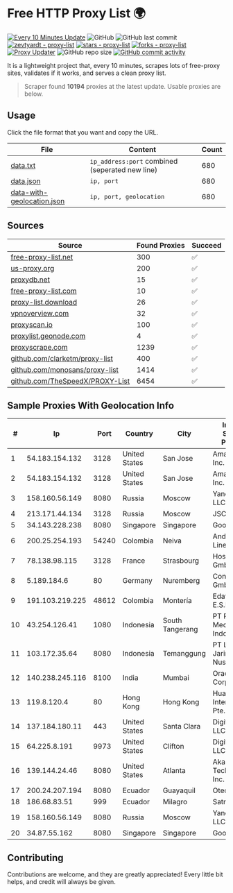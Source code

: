 
# Free HTTP Proxy List 🌍

[![Every 10 Minutes Update](https://github.com/mertguvencli/http-proxy-list/actions/workflows/main.yml/badge.svg?branch=main)](https://github.com/mertguvencli/http-proxy-list/actions/workflows/main.yml)
![GitHub](https://img.shields.io/github/license/mertguvencli/http-proxy-list)
![GitHub last commit](https://img.shields.io/github/last-commit/mertguvencli/http-proxy-list)
[![zevtyardt - proxy-list](https://img.shields.io/static/v1?label=zevtyardt&message=proxy-list&color=blue&logo=github)](https://github.com/zevtyardt/proxy-list "Go to GitHub repo")
[![stars - proxy-list](https://img.shields.io/github/stars/zevtyardt/proxy-list?style=social)](https://github.com/zevtyardt/proxy-list)
[![forks - proxy-list](https://img.shields.io/github/forks/zevtyardt/proxy-list?style=social)](https://github.com/zevtyardt/proxy-list)
[![Proxy Updater](https://github.com/zevtyardt/proxy-list/workflows/Proxy%20Updater/badge.svg)](https://github.com/zevtyardt/proxy-list/actions?query=workflow:"Proxy+Updater")
![GitHub repo size](https://img.shields.io/github/repo-size/zevtyardt/proxy-list)
[![GitHub commit activity](https://img.shields.io/github/commit-activity/m/zevtyardt/proxy-list?logo=commits)](https://github.com/zevtyardt/proxy-list/commits/main)

It is a lightweight project that, every 10 minutes, scrapes lots of free-proxy sites, validates if it works, and serves a clean proxy list.

> Scraper found **10194** proxies at the latest update. Usable proxies are below.

## Usage

Click the file format that you want and copy the URL.

|File|Content|Count|
|----|-------|-----|
|[data.txt](https://raw.githubusercontent.com/mertguvencli/http-proxy-list/main/proxy-list/data.txt)|`ip_address:port` combined (seperated new line)|680|
|[data.json](https://raw.githubusercontent.com/mertguvencli/http-proxy-list/main/proxy-list/data.json)|`ip, port`|680|
|[data-with-geolocation.json](https://raw.githubusercontent.com/mertguvencli/http-proxy-list/main/proxy-list/data-with-geolocation.json)|`ip, port, geolocation`|680|

## Sources

|Source|Found Proxies|Succeed|
|------|-------------|-------|
|[free-proxy-list.net](https://free-proxy-list.net)|300|✅|
|[us-proxy.org](https://www.us-proxy.org)|200|✅|
|[proxydb.net](http://proxydb.net)|15|✅|
|[free-proxy-list.com](https://free-proxy-list.com/?page=&port=&type%5B%5D=http&type%5B%5D=https&up_time=0&search=Search)|10|✅|
|[proxy-list.download](https://www.proxy-list.download/HTTP)|26|✅|
|[vpnoverview.com](https://vpnoverview.com/privacy/anonymous-browsing/free-proxy-servers)|32|✅|
|[proxyscan.io](https://www.proxyscan.io)|100|✅|
|[proxylist.geonode.com](https://proxylist.geonode.com/api/proxy-list?limit=300&page=1&sort_by=lastChecked&sort_type=desc&protocols=http,https)|4|✅|
|[proxyscrape.com](https://api.proxyscrape.com/v2/?request=displayproxies&protocol=http&timeout=10000&country=all&ssl=all&anonymity=all)|1239|✅|
|[github.com/clarketm/proxy-list](https://raw.githubusercontent.com/clarketm/proxy-list/master/proxy-list-raw.txt)|400|✅|
|[github.com/monosans/proxy-list](https://raw.githubusercontent.com/monosans/proxy-list/main/proxies/http.txt)|1414|✅|
|[github.com/TheSpeedX/PROXY-List](https://raw.githubusercontent.com/TheSpeedX/PROXY-List/master/http.txt)|6454|✅|


## Sample Proxies With Geolocation Info

|#|Ip|Port|Country|City|Internet Service Provider|
|-|--|----|-------|----|-------------------------|
|1|54.183.154.132|3128|United States|San Jose|Amazon.com, Inc.|
|2|54.183.154.132|3128|United States|San Jose|Amazon.com, Inc.|
|3|158.160.56.149|8080|Russia|Moscow|Yandex.Cloud LLC|
|4|213.171.44.134|3128|Russia|Moscow|JSC Comcor|
|5|34.143.228.238|8080|Singapore|Singapore|Google LLC|
|6|200.25.254.193|54240|Colombia|Neiva|Andinet ON Line|
|7|78.138.98.115|3128|France|Strasbourg|Host Europe GmbH|
|8|5.189.184.6|80|Germany|Nuremberg|Contabo GmbH|
|9|191.103.219.225|48612|Colombia|Montería|Edatel S.a. E.S.P|
|10|43.254.126.41|1080|Indonesia|South Tangerang|PT Palapa Media Indonesia|
|11|103.172.35.64|8080|Indonesia|Temanggung|PT Lintas Jaringan Nusantara|
|12|140.238.245.116|8100|India|Mumbai|Oracle Corporation|
|13|119.8.120.4|80|Hong Kong|Hong Kong|Huawei International Pte. LTD|
|14|137.184.180.11|443|United States|Santa Clara|DigitalOcean, LLC|
|15|64.225.8.191|9973|United States|Clifton|DigitalOcean, LLC|
|16|139.144.24.46|8080|United States|Atlanta|Akamai Technologies, Inc.|
|17|200.24.207.194|8080|Ecuador|Guayaquil|Otecel S.A|
|18|186.68.83.51|999|Ecuador|Milagro|Satnet|
|19|158.160.56.149|8080|Russia|Moscow|Yandex.Cloud LLC|
|20|34.87.55.162|8080|Singapore|Singapore|Google LLC|



## Contributing

Contributions are welcome, and they are greatly appreciated! Every
little bit helps, and credit will always be given.

